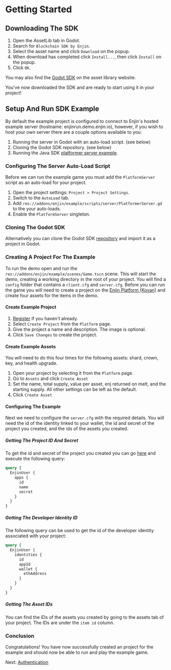 # Getting Started

## Downloading The SDK

1. Open the AssetLib tab in Godot.
2. Search for `Blockchain SDK by Enjin`.
3. Select the asset name and click `Download` on the popup.
4. When download has completed click `Install...`, then click `Install` on the popup.
5. Click `OK`.

You may also find the [Godot SDK](https://godotengine.org/asset-library/asset/1968) on the asset library website.

You've now downloaded the SDK and are ready to start using it in your project!

## Setup And Run SDK Example

By default the example project is configured to connect to Enjin's hosted example server (hostname: enjinrun.demo.enjin.io), however, if you wish to host your own server there are a couple options available to you:

1. Running the server in Godot with an auto-load script. (see below)
2. Cloning the Godot SDK repository. (see below)
3. Running the Java SDK [platformer server example](https://github.com/enjin/enjin-java-sdk/tree/master/examples/platformer-server).

### Configuring The Server Auto-Load Script

Before we can run the example game you must add the `PlatformServer` script as an auto-load for your project.

1. Open the project settings: `Project > Project Settings`.
2. Switch to the `AutoLoad` tab.
3. Add `res://addons/enjin/example/scripts/server/PlatformerServer.gd` to the your auto-loads.
4. Enable the `PlatformServer` singleton.

### Cloning The Godot SDK

Alternatively you can clone the Godot SDK [repository](https://github.com/enjin/enjin-godot-sdk) and import it as a project in Godot.

### Creating A Project For The Example

To run the demo open and run the `res://addons/enjin/example/scenes/Game.tscn` scene. This will start the demo, creating a working directory in the root of your project. You will find a `config` folder that contains a `client.cfg` and `server.cfg`. Before you can run the game you will need to create a project on the [Enjin Platform (Kovan)](https://kovan.cloud.enjin.io) and create four assets for the items in the demo.

#### Create Example Project

1. [Register](https://kovan.cloud.enjin.io/signup) if you haven't already.
2. Select `Create Project` from the `Platform` page.
3. Give the project a name and description. The image is optional.
4. Click `Save Changes` to create the project.

#### Create Example Assets

You will need to do this four times for the following assets: shard, crown, key, and health upgrade.

1. Open your project by selecting it from the `Platform` page.
2. Go to `Assets` and click `Create Asset`
3. Set the name, total supply, value per asset, enj returned on melt, and the starting supply. All other settings can be left as the default.
4. Click `Create Asset`

#### Configuring The Example

Next we need to configure the `server.cfg` with the required details. You will need the id of the identity linked to your wallet, the id and secret of the project you created, and the ids of the assets you created.

##### Getting The Project ID And Secret

To get the id and secret of the project you created you can go [here](https://kovan.cloud.enjin.io/graphiql) and execute the following query:

```graphql
query {
  EnjinUser {
    apps {
      id
      name
      secret
    }
  }
}
```

##### Getting The Developer Identity ID

The following query can be used to get the id of the developer identity associated with your project:

```graphql
query {
  EnjinUser {
    identities {
      id
      appId
      wallet {
        ethAddress
      }
    }
  }
}
```

##### Getting The Asset IDs

You can find the IDs of the assets you created by going to the assets tab of your project. The IDs are under the `item id` column.

### Conclusion

Congratulations! You have now successfully created an project for the example and should now be able to run and play the example game.

Next: [Authentication](/docs/godot_authentication.md)
